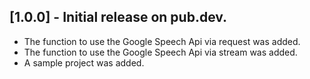 ## [1.0.0] - Initial release on pub.dev.
* The function to use the Google Speech Api via request was added.
* The function to use the Google Speech Api via stream was added.
* A sample project was added.

